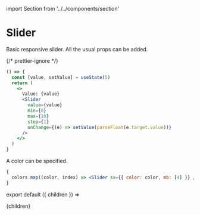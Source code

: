 import Section from '../../components/section'

# Slider

Basic responsive slider. All the usual props can be added.

{/* prettier-ignore */}
```jsx live
() => {
  const [value, setValue] = useState(5)
  return (
    <>
      Value: {value}
      <Slider
        value={value}
        min={0}
        max={10}
        step={1}
        onChange={(e) => setValue(parseFloat(e.target.value))}
      />
    </>
  )
}
```

A color can be specified.

```jsx live
{
  colors.map((color, index) => <Slider sx={{ color: color, mb: [4] }} />)
}
```

export default ({ children }) => <Section name='slider'>{children}</Section>
